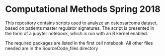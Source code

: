 # Computational Methods Spring 2018

This repository contains scripts used to analyze an osteosarcoma dataset, based on patients master regulator signatures. The script is presented in the form of a jupyter notebook, which is run with an R kernel enabled. 

The required packages are listed in the first cell notebook. All other files needed are in the SourceCode_files directory